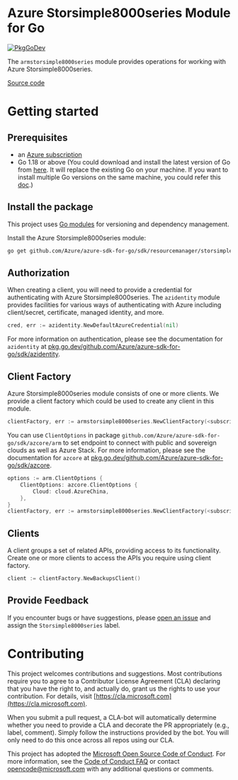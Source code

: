 # Azure Storsimple8000series Module for Go

[![PkgGoDev](https://pkg.go.dev/badge/github.com/Azure/azure-sdk-for-go/sdk/resourcemanager/storsimple8000series/armstorsimple8000series)](https://pkg.go.dev/github.com/Azure/azure-sdk-for-go/sdk/resourcemanager/storsimple8000series/armstorsimple8000series)

The `armstorsimple8000series` module provides operations for working with Azure Storsimple8000series.

[Source code](https://github.com/Azure/azure-sdk-for-go/tree/main/sdk/resourcemanager/storsimple8000series/armstorsimple8000series)

# Getting started

## Prerequisites

- an [Azure subscription](https://azure.microsoft.com/free/)
- Go 1.18 or above (You could download and install the latest version of Go from [here](https://go.dev/doc/install). It will replace the existing Go on your machine. If you want to install multiple Go versions on the same machine, you could refer this [doc](https://go.dev/doc/manage-install).)

## Install the package

This project uses [Go modules](https://github.com/golang/go/wiki/Modules) for versioning and dependency management.

Install the Azure Storsimple8000series module:

```sh
go get github.com/Azure/azure-sdk-for-go/sdk/resourcemanager/storsimple8000series/armstorsimple8000series
```

## Authorization

When creating a client, you will need to provide a credential for authenticating with Azure Storsimple8000series.  The `azidentity` module provides facilities for various ways of authenticating with Azure including client/secret, certificate, managed identity, and more.

```go
cred, err := azidentity.NewDefaultAzureCredential(nil)
```

For more information on authentication, please see the documentation for `azidentity` at [pkg.go.dev/github.com/Azure/azure-sdk-for-go/sdk/azidentity](https://pkg.go.dev/github.com/Azure/azure-sdk-for-go/sdk/azidentity).

## Client Factory

Azure Storsimple8000series module consists of one or more clients. We provide a client factory which could be used to create any client in this module.

```go
clientFactory, err := armstorsimple8000series.NewClientFactory(<subscription ID>, cred, nil)
```

You can use `ClientOptions` in package `github.com/Azure/azure-sdk-for-go/sdk/azcore/arm` to set endpoint to connect with public and sovereign clouds as well as Azure Stack. For more information, please see the documentation for `azcore` at [pkg.go.dev/github.com/Azure/azure-sdk-for-go/sdk/azcore](https://pkg.go.dev/github.com/Azure/azure-sdk-for-go/sdk/azcore).

```go
options := arm.ClientOptions {
    ClientOptions: azcore.ClientOptions {
        Cloud: cloud.AzureChina,
    },
}
clientFactory, err := armstorsimple8000series.NewClientFactory(<subscription ID>, cred, &options)
```

## Clients

A client groups a set of related APIs, providing access to its functionality.  Create one or more clients to access the APIs you require using client factory.

```go
client := clientFactory.NewBackupsClient()
```

## Provide Feedback

If you encounter bugs or have suggestions, please
[open an issue](https://github.com/Azure/azure-sdk-for-go/issues) and assign the `Storsimple8000series` label.

# Contributing

This project welcomes contributions and suggestions. Most contributions require
you to agree to a Contributor License Agreement (CLA) declaring that you have
the right to, and actually do, grant us the rights to use your contribution.
For details, visit [https://cla.microsoft.com](https://cla.microsoft.com).

When you submit a pull request, a CLA-bot will automatically determine whether
you need to provide a CLA and decorate the PR appropriately (e.g., label,
comment). Simply follow the instructions provided by the bot. You will only
need to do this once across all repos using our CLA.

This project has adopted the
[Microsoft Open Source Code of Conduct](https://opensource.microsoft.com/codeofconduct/).
For more information, see the
[Code of Conduct FAQ](https://opensource.microsoft.com/codeofconduct/faq/)
or contact [opencode@microsoft.com](mailto:opencode@microsoft.com) with any
additional questions or comments.